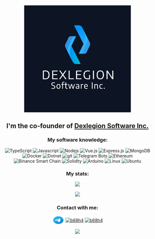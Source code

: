 <p align="center">
  <a href="https://dexlegion.com" target="blank">
    <img style="height: 350px;width: 350px;" title="Dexlegion" src="dexlegion-logo-with-bg-se-min.jpeg"></img>
  </a>
  <h2 align="center">I'm the co-founder of <a href="https://dexlegion.com/">Dexlegion Software Inc.</a></h1>
</p>

<p align="center">
  <h3 align="center">My software knowledge:</h3>
  <p align="center">
    <img alt="TypeScript" src="https://img.shields.io/badge/-TypeScript-007ACC?style=flat-square&logo=typescript&logoColor=white" />
    <img alt="Javascript" src="https://img.shields.io/badge/-Javascript-B8BD16?style=flat-square&logo=javascript&logoColor=white" />
    <img alt="Nodejs" src="https://img.shields.io/badge/-Nodejs-43853d?style=flat-square&logo=Node.js&logoColor=white" />  
    <img alt="Vue.js" src="https://img.shields.io/badge/-Vue.js-43940d?style=flat-square&logo=vue.js&logoColor=white" /> 
   <img alt="Express.js" src="https://img.shields.io/badge/-Express.js-8E8D8D?style=flat-square&logo=express&logoColor=white" />
    <img alt="MongoDB" src="https://img.shields.io/badge/-MongoDB-13aa52?style=flat-square&logo=mongodb&logoColor=white" />
    <img alt="Docker" src="https://img.shields.io/badge/-Docker-46a2f1?style=flat-square&logo=docker&logoColor=white" />
    <img alt="Dotnet" src="https://img.shields.io/badge/-Dotnet-B7178C?style=flat-square&logo=dotnet&logoColor=white" />
    <img alt="git" src="https://img.shields.io/badge/-Git-F05032?style=flat-square&logo=git&logoColor=white" />
    <img alt="Telegram Bots" src="https://img.shields.io/badge/-Telegram Bots-10A689?style=flat-square&logo=telegram&logoColor=white" />
  <img alt="Ethereum" src="https://img.shields.io/badge/-Ethereum-106BA6?style=flat-square&logo=ethereum&logoColor=white" />
  <img alt="Binance Smart Chain" src="https://img.shields.io/badge/-Binance Smart Chain-9DA610?style=flat-square&logo=binance&logoColor=white" />
  <img alt="Solidity" src="https://img.shields.io/badge/-Solidity-BD2222?style=flat-square&logo=solidity&logoColor=white" />
  <img alt="Arduino" src="https://img.shields.io/badge/-Arduino-4B73B4?style=flat-square&logo=arduino&logoColor=white" />
  <img alt="Linux" src="https://img.shields.io/badge/-Linux-000000?style=flat-square&logo=linux&logoColor=white" />
  <img alt="Ubuntu" src="https://img.shields.io/badge/-Ubuntu-BD1834?style=flat-square&logo=ubuntu&logoColor=white" />
  </p>
</p>

<p>
  <h3 align="center">My stats:</h4>
  <p align="center">
<img src="https://github-readme-stats.vercel.app/api/top-langs/?username=b68h4&exclude_repo=tddroid&hide=html,css,dockerfile&langs_count=10&layout=compact&theme=dark"></img>

</p>
<p align="center"><img src="https://github-readme-streak-stats.herokuapp.com/?user=b68h4&theme=dark&hide_border=false"></p>
</p>

<p>
  <h3 align="center">Contact with me: </h3>
  <p align="center">
   <a href="https://t.me/b68h4" target="blank"><img align="center" style="color: white;" src="telegram-app.svg" alt="b68h4" height="30" width="40" /></a>
<a href="https://twitter.com/b68h4" target="blank"><img align="center" src="https://raw.githubusercontent.com/rahuldkjain/github-profile-readme-generator/master/src/images/icons/Social/twitter.svg" alt="b68h4" height="30" width="40" /></a>
<a href="https://instagram.com/b68h4" target="blank"><img align="center" src="https://raw.githubusercontent.com/rahuldkjain/github-profile-readme-generator/master/src/images/icons/Social/instagram.svg" alt="b68h4" height="30" width="40" /></a>
 
</p>
  </p>





<p align="center">
<img src="https://komarev.com/ghpvc/?username=b68h4"></img>
</p>
